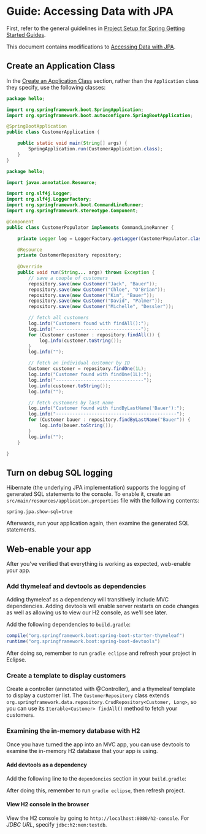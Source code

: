 # Guide: Accessing Data with JPA

First, refer to the general guidelines in [Project Setup for Spring Getting Started Guides](../project-setup).

This document contains modifications to [Accessing Data with JPA](https://spring.io/guides/gs/accessing-data-jpa/).

## Create an Application Class

In the [Create an Application Class](https://spring.io/guides/gs/accessing-data-jpa/#_create_an_application_class) section, rather than the `Application` class they specify, use the following classes:

```java
package hello;

import org.springframework.boot.SpringApplication;
import org.springframework.boot.autoconfigure.SpringBootApplication;

@SpringBootApplication
public class CustomerApplication {

	public static void main(String[] args) {
		SpringApplication.run(CustomerApplication.class);
	}
}
```

```java
package hello;

import javax.annotation.Resource;

import org.slf4j.Logger;
import org.slf4j.LoggerFactory;
import org.springframework.boot.CommandLineRunner;
import org.springframework.stereotype.Component;

@Component
public class CustomerPopulator implements CommandLineRunner {

	private Logger log = LoggerFactory.getLogger(CustomerPopulator.class);

	@Resource
	private CustomerRepository repository;
	
	@Override
	public void run(String... args) throws Exception {
		// save a couple of customers
		repository.save(new Customer("Jack", "Bauer"));
		repository.save(new Customer("Chloe", "O'Brian"));
		repository.save(new Customer("Kim", "Bauer"));
		repository.save(new Customer("David", "Palmer"));
		repository.save(new Customer("Michelle", "Dessler"));

		// fetch all customers
		log.info("Customers found with findAll():");
		log.info("-------------------------------");
		for (Customer customer : repository.findAll()) {
			log.info(customer.toString());
		}
		log.info("");

		// fetch an individual customer by ID
		Customer customer = repository.findOne(1L);
		log.info("Customer found with findOne(1L):");
		log.info("--------------------------------");
		log.info(customer.toString());
		log.info("");

		// fetch customers by last name
		log.info("Customer found with findByLastName('Bauer'):");
		log.info("--------------------------------------------");
		for (Customer bauer : repository.findByLastName("Bauer")) {
			log.info(bauer.toString());
		}
		log.info("");
	}

}
```

## Turn on debug SQL logging

Hibernate (the underlying JPA implementation) supports the logging of generated SQL statements to the console. To enable it, create an `src/main/resources/application.properties` file with the following contents:

```properties
spring.jpa.show-sql=true
```

Afterwards, run your application again, then examine the generated SQL statements.

## Web-enable your app

After you've verified that everything is working as expected, web-enable your app.

### Add thymeleaf and devtools as dependencies

Adding thymeleaf as a dependency will transitively include MVC dependencies. Adding devtools will enable server restarts on code changes as well as allowing us to view our H2 console, as we'll see later.

Add the following dependencies to `build.gradle`:

```gradle
compile("org.springframework.boot:spring-boot-starter-thymeleaf")
runtime("org.springframework.boot:spring-boot-devtools")
```

After doing so, remember to run `gradle eclipse` and refresh your project in Eclipse.

### Create a template to display customers

Create a controller (annotated with @Controller), and a thymeleaf template to display a customer list. The `CustomerRepository` class extends `org.springframework.data.repository.CrudRepository<Customer, Long>`, so you can use its `Iterable<Customer> findAll()` method to fetch your customers.

### Examining the in-memory database with H2

Once you have turned the app into an MVC app, you can use devtools to examine the in-memory H2 database that your app is using.

#### Add devtools as a dependency

Add the following line to the `dependencies` section in your `build.gradle`:

After doing this, remember to run `gradle eclipse`, then refresh project.

#### View H2 console in the browser

View the H2 console by going to `http://localhost:8080/h2-console`. For *JDBC URL*, specify `jdbc:h2:mem:testdb`.
